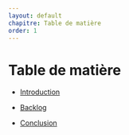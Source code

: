 ```yaml
---
layout: default
chapitre: Table de matière
order: 1
---
```


# Table de matière      
- [Introduction](#introduction)
- [Backlog](#backlog)

- [Conclusion](#conclusion)  


<!-- new slide -->

